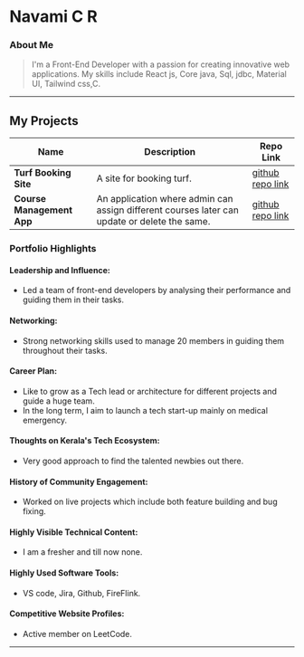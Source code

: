 # Navami C R

### About Me

> I'm a Front-End Developer with a passion for creating innovative web applications. My skills include React js, Core java, Sql, jdbc, Material UI, Tailwind css,C.

---

## My Projects

| Name                | Description                                                               |Repo Link                                                      |
|---------------------|---------------------------------------------------------------------------|----------------------------------------------------------------|
| **Turf Booking Site**       | A site for booking turf.                                           |[github repo link](https://github.com/Navamicr/online-turf-booking)   |
| **Course Management App**        |  An application where admin can assign different courses later can update or delete the same. | [github repo link](https://github.com/Navamicr/react-tasks/tree/main/crud-react-app) |

### Portfolio Highlights

#### Leadership and Influence:

- Led a team of front-end developers by analysing their performance and guiding them in their tasks.


#### Networking:

- Strong networking skills used to manage 20 members in guiding them throughout their tasks. 


#### Career Plan:

- Like to grow as a Tech lead or architecture for different projects and guide a huge team. 
- In the long term, I aim to launch a tech start-up mainly on medical emergency. 

#### Thoughts on Kerala's Tech Ecosystem:

- Very good approach to find the talented newbies out there. 

#### History of Community Engagement:

- Worked on live projects which include both feature building and bug fixing. 

#### Highly Visible Technical Content:

- I am a fresher and till now none. 

#### Highly Used Software Tools:

- VS code, Jira, Github, FireFlink. 

#### Competitive Website Profiles:

- Active member on LeetCode. 


---
